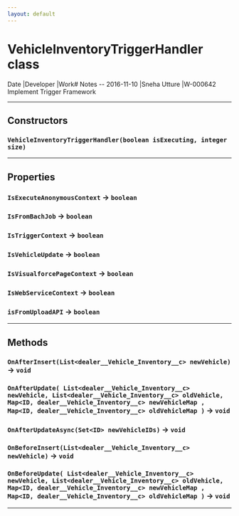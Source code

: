 ```yaml
---
layout: default
---
```

# VehicleInventoryTriggerHandler class

 Date            |Developer            |Work# Notes -- 2016-11-10    |Sneha Utture    |W-000642 Implement Trigger Framework

---
## Constructors
### `VehicleInventoryTriggerHandler(boolean isExecuting, integer size)`
---
## Properties

### `IsExecuteAnonymousContext` → `boolean`

### `IsFromBachJob` → `boolean`

### `IsTriggerContext` → `boolean`

### `IsVehicleUpdate` → `boolean`

### `IsVisualforcePageContext` → `boolean`

### `IsWebServiceContext` → `boolean`

### `isFromUploadAPI` → `boolean`

---
## Methods
### `OnAfterInsert(List<dealer__Vehicle_Inventory__c> newVehicle)` → `void`
### `OnAfterUpdate( List<dealer__Vehicle_Inventory__c> newVehicle, List<dealer__Vehicle_Inventory__c> oldVehicle, Map<ID, dealer__Vehicle_Inventory__c> newVehicleMap , Map<ID, dealer__Vehicle_Inventory__c> oldVehicleMap )` → `void`
### `OnAfterUpdateAsync(Set<ID> newVehicleIDs)` → `void`
### `OnBeforeInsert(List<dealer__Vehicle_Inventory__c> newVehicle)` → `void`
### `OnBeforeUpdate( List<dealer__Vehicle_Inventory__c> newVehicle, List<dealer__Vehicle_Inventory__c> oldVehicle, Map<ID, dealer__Vehicle_Inventory__c> newVehicleMap , Map<ID, dealer__Vehicle_Inventory__c> oldVehicleMap )` → `void`
---
